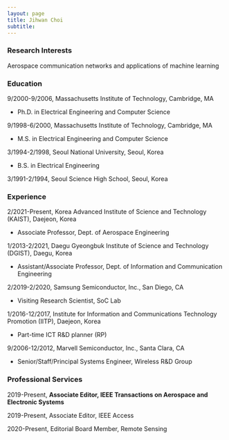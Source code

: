 ```yaml
---
layout: page
title: Jihwan Choi
subtitle: 
---
```


### Research Interests

Aerospace communication networks and applications of machine learning  

### Education

9/2000-9/2006,  Massachusetts Institute of Technology, Cambridge, MA 

 - Ph.D. in Electrical Engineering and Computer Science 
 

9/1998-6/2000,  Massachusetts Institute of Technology, Cambridge, MA 

- M.S. in Electrical Engineering and Computer Science 
   

3/1994-2/1998,  Seoul National University, Seoul, Korea 

- B.S. in Electrical Engineering 
 

3/1991-2/1994,  Seoul Science High School, Seoul, Korea 


### Experience

2/2021-Present,   Korea Advanced Institute of Science and Technology (KAIST), Daejeon, Korea

- Associate Professor, Dept. of Aerospace Engineering 



1/2013-2/2021,   Daegu Gyeongbuk Institute of Science and Technology (DGIST), Daegu, Korea

- Assistant/Associate Professor, Dept. of Information and Communication Engineering 


2/2019-2/2020, Samsung Semiconductor, Inc., San Diego, CA

- Visiting Research Scientist, SoC Lab


1/2016-12/2017,  Institute for Information and Communications Technology Promotion (IITP), Daejeon, Korea

- Part-time ICT R&D planner (RP)
 
 

9/2006-12/2012,  Marvell Semiconductor, Inc., Santa Clara, CA

 - Senior/Staff/Principal Systems Engineer, Wireless R&D Group


 
### Professional Services

2019-Present,       **Associate Editor, IEEE Transactions on Aerospace and Electronic Systems**

2019-Present,       Associate Editor, IEEE Access

2020-Present,       Editorial Board Member, Remote Sensing
